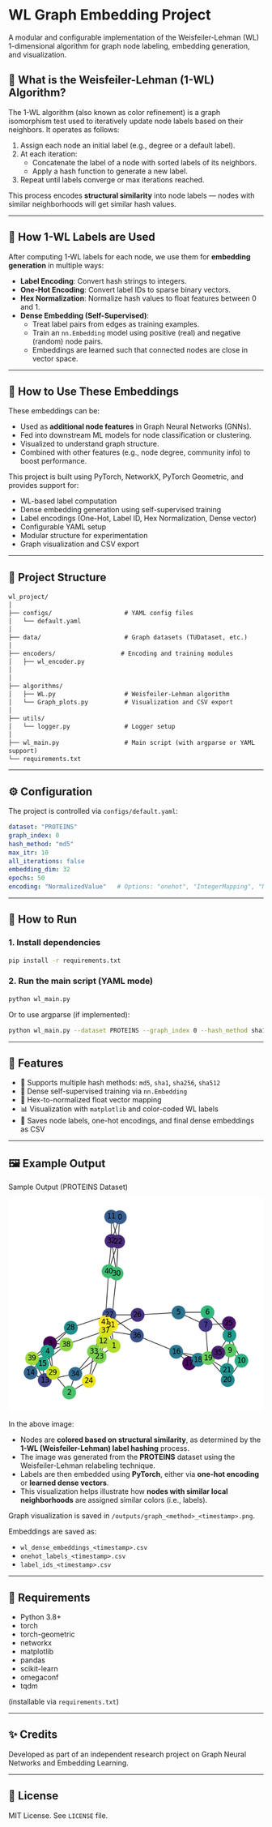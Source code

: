# WL Graph Embedding Project

A modular and configurable implementation of the Weisfeiler-Lehman (WL) 1-dimensional algorithm for graph node labeling, embedding generation, and visualization.
## 🧩 What is the Weisfeiler-Lehman (1-WL) Algorithm?

The 1-WL algorithm (also known as color refinement) is a graph isomorphism test used to iteratively update node labels based on their neighbors. It operates as follows:

1. Assign each node an initial label (e.g., degree or a default label).
2. At each iteration:
   - Concatenate the label of a node with sorted labels of its neighbors.
   - Apply a hash function to generate a new label.
3. Repeat until labels converge or max iterations reached.

This process encodes **structural similarity** into node labels — nodes with similar neighborhoods will get similar hash values.

---

## 📌 How 1-WL Labels are Used

After computing 1-WL labels for each node, we use them for **embedding generation** in multiple ways:

- **Label Encoding**: Convert hash strings to integers.
- **One-Hot Encoding**: Convert label IDs to sparse binary vectors.
- **Hex Normalization**: Normalize hash values to float features between 0 and 1.
- **Dense Embedding (Self-Supervised)**:
    - Treat label pairs from edges as training examples.
    - Train an `nn.Embedding` model using positive (real) and negative (random) node pairs.
    - Embeddings are learned such that connected nodes are close in vector space.

---

## 🔮 How to Use These Embeddings

These embeddings can be:
- Used as **additional node features** in Graph Neural Networks (GNNs).
- Fed into downstream ML models for node classification or clustering.
- Visualized to understand graph structure.
- Combined with other features (e.g., node degree, community info) to boost performance.

This project is built using PyTorch, NetworkX, PyTorch Geometric, and provides support for:
- WL-based label computation
- Dense embedding generation using self-supervised training
- Label encodings (One-Hot, Label ID, Hex Normalization, Dense vector)
- Configurable YAML setup
- Modular structure for experimentation
- Graph visualization and CSV export

---

## 📁 Project Structure

```
wl_project/
│
├── configs/                    # YAML config files
│   └── default.yaml
│
├── data/                       # Graph datasets (TUDataset, etc.)
│
├── encoders/                  # Encoding and training modules
│   ├── wl_encoder.py
│   
│
├── algorithms/
│   ├── WL.py                   # Weisfeiler-Lehman algorithm
│   └── Graph_plots.py          # Visualization and CSV export
│
├── utils/
│   └── logger.py               # Logger setup
│
├── wl_main.py                  # Main script (with argparse or YAML support)
└── requirements.txt
```

---

## ⚙️ Configuration

The project is controlled via `configs/default.yaml`:

```yaml
dataset: "PROTEINS"
graph_index: 0
hash_method: "md5"
max_itr: 10
all_iterations: false
embedding_dim: 32
epochs: 50
encoding: "NormalizedValue"   # Options: "onehot", "IntegerMapping", "NormalizedValue", "DenseVector"
```

---

## 🚀 How to Run

### 1. Install dependencies

```bash
pip install -r requirements.txt
```

### 2. Run the main script (YAML mode)

```bash
python wl_main.py
```

Or to use argparse (if implemented):

```bash
python wl_main.py --dataset PROTEINS --graph_index 0 --hash_method sha1 --encoding dense
```

---

## 🧠 Features

- 🔄 Supports multiple hash methods: `md5`, `sha1`, `sha256`, `sha512`
- 🧪 Dense self-supervised training via `nn.Embedding`
- 🧬 Hex-to-normalized float vector mapping
- 📊 Visualization with `matplotlib` and color-coded WL labels
- 📝 Saves node labels, one-hot encodings, and final dense embeddings as CSV

---

## 🖼️ Example Output
Sample Output (PROTEINS Dataset)

![WL Graph Embedding - PROTEINS](./outputs/graph_train_20250418_205011.png)

In the above image:

- Nodes are **colored based on structural similarity**, as determined by the **1-WL (Weisfeiler-Lehman) label hashing** process.
- The image was generated from the **PROTEINS** dataset using the Weisfeiler-Lehman relabeling technique.
- Labels are then embedded using **PyTorch**, either via **one-hot encoding** or **learned dense vectors**.
- This visualization helps illustrate how **nodes with similar local neighborhoods** are assigned similar colors (i.e., labels).

Graph visualization is saved in `/outputs/graph_<method>_<timestamp>.png`.

Embeddings are saved as:

- `wl_dense_embeddings_<timestamp>.csv`
- `onehot_labels_<timestamp>.csv`
- `label_ids_<timestamp>.csv`

---

## 🔧 Requirements

- Python 3.8+
- torch
- torch-geometric
- networkx
- matplotlib
- pandas
- scikit-learn
- omegaconf
- tqdm

(installable via `requirements.txt`)

---

## ✨ Credits

Developed as part of an independent research project on Graph Neural Networks and Embedding Learning.

---

## 📄 License

MIT License. See `LICENSE` file.
